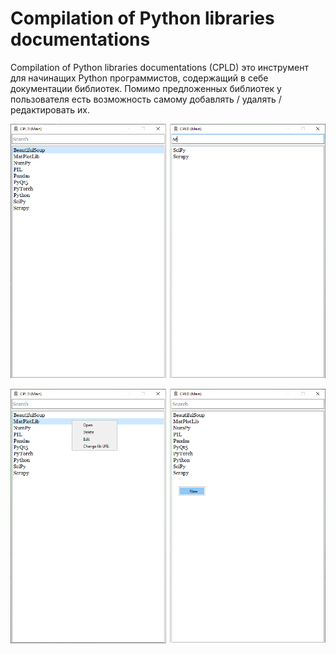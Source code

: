 # Compilation of Python libraries documentations

Compilation of Python libraries documentations (CPLD) это инструмент для начинащих Python программистов, содержащий в себе документации библиотек. Помимо предложенных библиотек у пользователя есть возможность самому добавлять / удалять / редактировать их.

![Похоже произошла ошибка](https://github.com/l1nt3x/compilation-of-py-libs-docs/blob/master/ui/1.png?raw=true)

![Похоже произошла ошибка](https://github.com/l1nt3x/compilation-of-py-libs-docs/blob/master/ui/2.png?raw=true)
